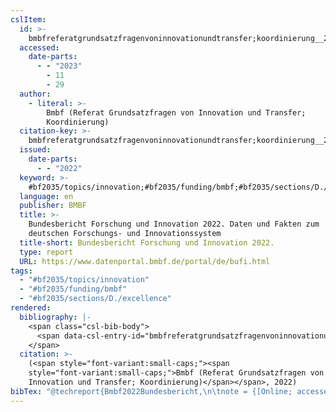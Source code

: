 ```yaml
---
cslItem:
  id: >-
    bmbfreferatgrundsatzfragenvoninnovationundtransfer;koordinierung__2022__bundesbericht
  accessed:
    date-parts:
      - - "2023"
        - 11
        - 29
  author:
    - literal: >-
        Bmbf (Referat Grundsatzfragen von Innovation und Transfer;
        Koordinierung)
  citation-key: >-
    bmbfreferatgrundsatzfragenvoninnovationundtransfer;koordinierung__2022__bundesbericht
  issued:
    date-parts:
      - - "2022"
  keyword: >-
    #bf2035/topics/innovation;#bf2035/funding/bmbf;#bf2035/sections/D./excellence
  language: en
  publisher: BMBF
  title: >-
    Bundesbericht ­Forschung und ­Innovation 2022. Daten und Fakten zum
    deutschen Forschungs- und Innovationssystem
  title-short: Bundesbericht ­Forschung und ­Innovation 2022.
  type: report
  URL: https://www.datenportal.bmbf.de/portal/de/bufi.html
tags:
  - "#bf2035/topics/innovation"
  - "#bf2035/funding/bmbf"
  - "#bf2035/sections/D./excellence"
rendered:
  bibliography: |-
    <span class="csl-bib-body">
      <span data-csl-entry-id="bmbfreferatgrundsatzfragenvoninnovationundtransfer;koordinierung__2022__bundesbericht" class="csl-entry"><span class='author-bib'>Bmbf (Referat Grundsatzfragen von Innovation und Transfer; Koordinierung)</span>. <span class='date-bib'>(2022)</span>. <span class='title'><i><b><span style="font-style:normal;">Bundesbericht ­Forschung und ­Innovation 2022. Daten und Fakten zum deutschen Forschungs- und Innovationssystem</span></b></i></span>. BMBF. <span class='URL'><a href='https://www.datenportal.bmbf.de/portal/de/bufi.html'>LINK</a></span></span>
    </span>
  citation: >-
    (<span style="font-variant:small-caps;"><span
    style="font-variant:small-caps;">Bmbf (Referat Grundsatzfragen von
    Innovation und Transfer; Koordinierung)</span></span>, 2022)
bibTex: "@techreport{Bmbf2022Bundesbericht,\n\tnote = {[Online; accessed 2023-11-29]},\n\tauthor = {{Bmbf (Referat Grundsatzfragen von Innovation und Transfer; Koordinierung)}},\n\tyear = {2022},\n\tinstitution = {BMBF},\n\ttitle = {Bundesbericht {Forschung} und {Innovation} 2022. {Daten} und {Fakten} zum deutschen {Forschungs}- und {Innovationssystem}},\n\turl = {https://www.datenportal.bmbf.de/portal/de/bufi.html},\n}\n\n"
---
```

